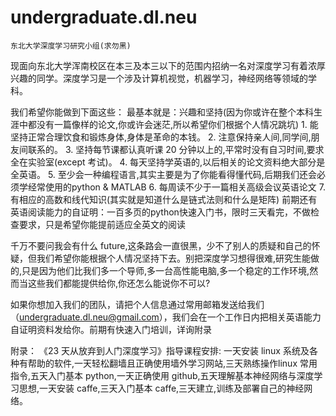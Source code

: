 # undergraduate.dl.neu
	东北大学深度学习研究小组(求勿黑)
现面向东北大学浑南校区在本三及本三以下的范围内招纳一名对深度学习有着浓厚兴趣的同学。深度学习是一个涉及计算机视觉，机器学习，神经网络等领域的学科。

我们希望你能做到下面这些：
最基本就是：兴趣和坚持(因为你或许在整个本科生涯中都没有一篇像样的论文,你或许会迷茫,所以希望你们根据个人情况跳坑)
	1. 能坚持正常合理饮食和锻炼身体,身体是革命的本钱。
	2. 注意保持亲人间,同学间,朋友间联系的。
	3. 坚持每节课都认真听课 20 分钟以上的,平常时没有自习时间,要求全在实验室(except 考试)。
	4. 每天坚持学英语的,以后相关的论文资料绝大部分是全英语。
	5. 至少会一种编程语言,其实主要是为了你能看得懂代码,后期我们还会必须学经常使用的python & MATLAB
	6. 每周读不少于一篇相关高级会议英语论文
	7. 有相应的高数和线代知识(其实就是知道什么是链式法则和什么是矩阵)
前期还有英语阅读能力的自证明：一百多页的python快速入门书，限时三天看完，不做检查要求，只是希望你能提前适应全英文的阅读

千万不要问我会有什么 future,这条路会一直很黑，少不了别人的质疑和自己的怀疑，但我们希望你能根据个人情况坚持下去。别把深度学习想得很难,研究生能做的,只是因为他们比我们多一个导师,多一台高性能电脑,多一个稳定的工作环境,然而当这些我们都能提供给你,你还怎么能说你不可以?

如果你想加入我们的团队，请把个人信息通过常用邮箱发送给我们（undergraduate.dl.neu@gmail.com），我们会在一个工作日内把相关英语能力自证明资料发给你。前期有快速入门培训，详询附录

附录：
《23 天从放弃到人门深度学习》指导课程安排:
一天安装 linux 系统及各种有帮助的软件,一天轻松翻墙且正确使用墙外学习网站,三天熟练操作linux 常用指令,五天入门基本 python,一天正确使用 github,五天理解基本神经网络与深度学习思想,一天安装 caffe,三天入门基本 caffe,三天建立,训练及部署自己的神经网络。
